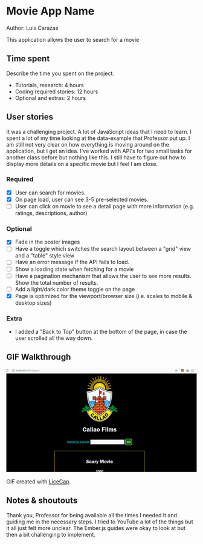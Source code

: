 # Movie App Name

Author: Luis Carazas

This application allows the user to search for a movie

## Time spent
Describe the time you spent on the project.
 * Tutorials, research: 4 hours
 * Coding required stories: 12 hours
 * Optional and extras: 2 hours

## User stories
It was a challenging project. A lot of JavaScript ideas that I need to learn. I spent a lot of my time
looking at the data-example that Professor put up. I am still not very clear on how everything is moving around on the
application, but I get an idea. I've worked with API's for two small tasks for another class before but nothing like this.
I still have to figure out how to display more details on a specific movie but I feel I am close.

### Required
 * [x] User can search for movies. 
 * [x] On page load, user can see 3-5 pre-selected movies.
 * [ ] User can click on movie to see a detail page with more information (e.g. ratings, descriptions, author)

### Optional

 * [x] Fade in the poster images
 * [ ] Have a toggle which switches the search layout between a "grid" view and a "table" style view
 * [ ] Have an error message if the API fails to load.
 * [ ] Show a loading state when fetching for a movie
 * [ ] Have a pagination mechanism that allows the user to see more results. Show the total number of results.
 * [ ] Add a light/dark color theme toggle on the page
 * [x] Page is optimized for the viewport/browser size (i.e. scales to mobile & desktop sizes)

### Extra

 * I added a "Back to Top" button at the bottom of the page, in case the user scrolled all the way down.

## GIF Walkthrough

![Walkthrough GIF](movieapp.gif)

GIF created with [LiceCap](https://www.cockos.com/licecap/).

## Notes & shoutouts

Thank you, Professor for being available all the times I needed it and guiding me in the necessary
steps. I tried to YouTube a lot of the things but it all just felt more unclear. The Ember.js guides were
okay to look at but then a bit challenging to implement.